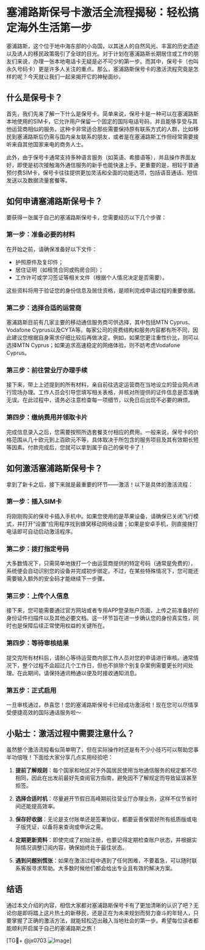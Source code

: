 # 塞浦路斯保号卡激活全流程揭秘：轻松搞定海外生活第一步

塞浦路斯，这个位于地中海东部的小岛国，以其迷人的自然风光、丰富的历史遗迹以及诱人的移民政策吸引了全球的目光。对于计划在塞浦路斯长期居住或工作的朋友们来说，办理一张本地电话卡无疑是必不可少的第一步。而其中，保号卡（也叫永久号码卡）更是许多人关注的重点。那么，塞浦路斯保号卡的激活流程究竟是怎样的呢？今天就让我们一起来揭开它的神秘面纱。

## 什么是保号卡？

首先，我们先来了解一下什么是保号卡。简单来说，保号卡是一种可以在塞浦路斯本地使用的SIM卡，它允许用户保留一个固定的国际电话号码，并且能够享受与其他运营商相似的服务。这种卡非常适合那些需要保持原有联系方式的人群，比如移民到塞浦路斯后仍需与国内亲友联系的朋友，或者是在塞浦路斯工作但经常需要接听来自其他国家来电的商务人士。

此外，由于保号卡通常支持多种语言服务（如英语、希腊语等），并且操作界面友好，即使是初次接触海外通信服务的新手也能快速上手。更重要的是，相较于普通预付费SIM卡，保号卡往往提供更加灵活和全面的功能选项，包括语音通话、短信发送以及数据流量套餐等。

## 如何申请塞浦路斯保号卡？

要获得一张属于自己的塞浦路斯保号卡，您需要经历以下几个步骤：

### 第一步：准备必要的材料

在开始之前，请确保准备好以下文件：
- 护照原件及复印件；
- 居住证明（如租赁合同或购房合同）；
- 工作许可或学习签证等相关文件（根据个人情况决定是否需要）。

这些资料将用于验证您的身份信息及居住资格，是顺利完成申请过程的重要依据。

### 第二步：选择合适的运营商

塞浦路斯目前有几家主要的移动通信服务商可供选择，其中包括MTN Cyprus、Vodafone Cyprus以及CYTA等。每家公司的资费结构和服务内容都有所不同，因此建议您根据自身需求仔细比较后再做决定。例如，如果您更注重性价比，则可以选择MTN Cyprus；如果追求高速稳定的网络体验，则不妨考虑Vodafone Cyprus。

### 第三步：前往营业厅办理手续

接下来，带上上述提到的所有材料，亲自前往选定运营商在当地设立的营业网点进行现场办理。工作人员会引导您填写相关表格，并核对所提供的证件信息是否准确无误。在此过程中，请务必注意检查每一项细节，以免日后出现不必要的麻烦。

### 第四步：缴纳费用并领取卡片

完成信息录入之后，您需要按照所选套餐支付相应的费用。一般来说，保号卡的价格范围从几十欧元到上百欧元不等，具体取决于所包含的服务项目及其有效期长短等因素。付款完成后，您就可以拿到属于自己的保号卡了！

## 如何激活塞浦路斯保号卡？

拿到了新卡之后，接下来就是最重要的环节——激活！以下是具体的激活流程：

### 第一步：插入SIM卡

将刚刚购买的保号卡插入手机中。如果您使用的是苹果设备，请确保已关闭飞行模式，并打开“设置”应用程序找到蜂窝移动网络设置；如果是安卓手机，则直接拨打电话即可自动启动激活程序。

### 第二步：拨打指定号码

大多数情况下，只需简单地拨打一个由运营商提供的特定号码（通常是免费的），系统便会自动识别您的设备并完成初步绑定。不过，在某些特殊情况下，您可能还需要输入额外的安全码才能继续下一步骤。

### 第三步：上传个人信息

接下来，您可能需要通过官方网站或者专用APP登录账户页面，上传之前准备好的身份证件扫描件以及其他必要文档。这一环节旨在进一步确认您的身份真实性，同时也是保障后续正常使用权益的关键所在。

### 第四步：等待审核结果

提交完所有材料后，请耐心等待运营商内部工作人员对您的申请进行审核。通常情况下，整个过程不会超过几个工作日，但也不排除个别复杂案例需要更长时间处理。在此期间，请保持通讯畅通以便及时接收通知消息。

### 第五步：正式启用

一旦审核通过，恭喜您！您的塞浦路斯保号卡已经成功激活啦！现在您可以尽情享受便捷高效的国际通话服务啦～

## 小贴士：激活过程中需要注意什么？

虽然整个激活流程看似简单明了，但在实际操作时还是有不少小技巧可以帮助您事半功倍哦！下面给大家分享几点实用经验吧：

1. **提前了解规则**：每个国家和地区对于外国居民使用当地通信服务的规定都不尽相同，因此在出发前最好先查阅官方指南，避免因不了解规定而导致延误甚至拒签。
   
2. **选择合适时机**：尽量避开节假日高峰期前往营业厅办理业务，这样不仅节省时间还能提高效率。
   
3. **保存好收据**：无论是支付账单还是签署协议，都要妥善保管好所有纸质版或电子版凭证，以备将来查询或申诉之需。
   
4. **定期更新资料**：即使完成了初始注册，也要记得定期检查账户状态，并根据实际情况调整订阅内容，确保始终处于最佳状态。

5. **遇到问题别慌张**：如果在激活过程中遇到了任何困难，不要着急，可以随时联系客服寻求帮助。大多数时候他们都会给出专业且有效的解决方案。

## 结语

通过本文介绍的内容，相信大家都对塞浦路斯保号卡有了更加清晰的认识了吧？无论你是即将踏上这片热土的新移民，还是正在为未来规划而努力奋斗的年轻人，只要掌握了正确的激活方法，就能轻松迈出融入当地社会的第一步。希望每位读者都能顺利开启属于自己的塞浦路斯之旅！

[TG💪+ @jx0703 ![Image](https://github.com/user-attachments/assets/dbca1d08-cadb-493c-b0ec-ad6f7a83f270)]